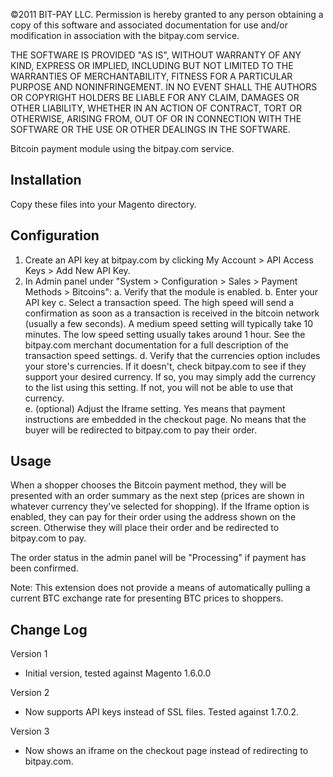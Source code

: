 ©2011 BIT-PAY LLC.
Permission is hereby granted to any person obtaining a copy of this software
and associated documentation for use and/or modification in association with
the bitpay.com service.

THE SOFTWARE IS PROVIDED "AS IS", WITHOUT WARRANTY OF ANY KIND, EXPRESS OR
IMPLIED, INCLUDING BUT NOT LIMITED TO THE WARRANTIES OF MERCHANTABILITY,
FITNESS FOR A PARTICULAR PURPOSE AND NONINFRINGEMENT. IN NO EVENT SHALL THE
AUTHORS OR COPYRIGHT HOLDERS BE LIABLE FOR ANY CLAIM, DAMAGES OR OTHER
LIABILITY, WHETHER IN AN ACTION OF CONTRACT, TORT OR OTHERWISE, ARISING FROM,
OUT OF OR IN CONNECTION WITH THE SOFTWARE OR THE USE OR OTHER DEALINGS IN
THE SOFTWARE.

Bitcoin payment module using the bitpay.com service.

Installation
------------
Copy these files into your Magento directory.

Configuration
-------------
1. Create an API key at bitpay.com by clicking My Account > API Access Keys > Add New API Key.
2. In Admin panel under "System > Configuration > Sales > Payment Methods > Bitcoins":
	a. Verify that the module is enabled.
	b. Enter your API key 
	c. Select a transaction speed.  The high speed will send a confirmation as soon as a transaction is received in the bitcoin network (usually a few seconds).  A medium speed setting will typically take 10 minutes.  The low speed setting usually takes around 1 hour.  See the bitpay.com merchant documentation for a full description of the transaction speed settings.
	d. Verify that the currencies option includes your store's currencies.  If it doesn't, check bitpay.com to see if they support your desired currency.  If so, you may simply add the currency to the list using this setting.  If not, you will not be able to use that currency.  
	e. (optional) Adjust the Iframe setting.  Yes means that payment instructions are embedded in the checkout page.  No means that the buyer will be redirected to bitpay.com to pay their order.

Usage
-----
When a shopper chooses the Bitcoin payment method, they will be presented with an order summary as the next step (prices are shown in whatever currency they've selected for shopping).  If the Iframe option is enabled, they can pay for their order using the address shown on the screen.  Otherwise they will place their order and be redirected to bitpay.com to pay.

The order status in the admin panel will be "Processing" if payment has been confirmed. 

Note: This extension does not provide a means of automatically pulling a current BTC exchange rate for presenting BTC prices to shoppers.

Change Log
----------
Version 1
  - Initial version, tested against Magento 1.6.0.0

Version 2
  - Now supports API keys instead of SSL files.  Tested against 1.7.0.2.
 
Version 3
  - Now shows an iframe on the checkout page instead of redirecting to bitpay.com.
